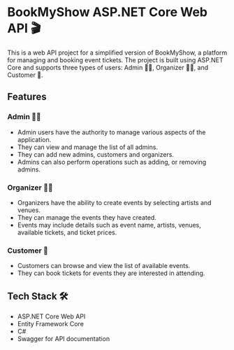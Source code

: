 # BookMyShow ASP.NET Core Web API 🎬

This is a web API project for a simplified version of BookMyShow, a platform for managing and booking event tickets. The project is built using ASP.NET Core and supports three types of users: Admin 👩‍💼, Organizer 🧑‍🎤, and Customer 🎫.

## Features

### Admin 👩‍💼
- Admin users have the authority to manage various aspects of the application.
- They can view and manage the list of all admins.
- They can add new admins, customers and organizers.
- Admins can also perform operations such as adding, or removing admins.

### Organizer 🧑‍🎤
- Organizers have the ability to create events by selecting artists and venues.
- They can manage the events they have created.
- Events may include details such as event name, artists, venues, available tickets, and ticket prices.

### Customer 🎫
- Customers can browse and view the list of available events.
- They can book tickets for events they are interested in attending.

## Tech Stack 🛠️
 
- ASP.NET Core Web API
- Entity Framework Core
- C#
- Swagger for API documentation
